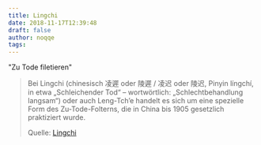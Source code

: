 ```yaml
---
title: Lingchi
date: 2018-11-17T12:39:48
draft: false
author: noqqe
tags:
---
```


"Zu Tode filetieren"

> Bei Lingchi (chinesisch 凌遲 oder 陵遲 / 凌迟 oder 陵迟, Pinyin língchí, in etwa
> „Schleichender Tod“ – wortwörtlich: „Schlechtbehandlung langsam“) oder auch
> Leng-Tch’e handelt es sich um eine spezielle Form des Zu-Tode-Folterns, die in
> China bis 1905 gesetzlich praktiziert wurde.
>
> Quelle: [Lingchi](https://de.wikipedia.org/wiki/Lingchi)
